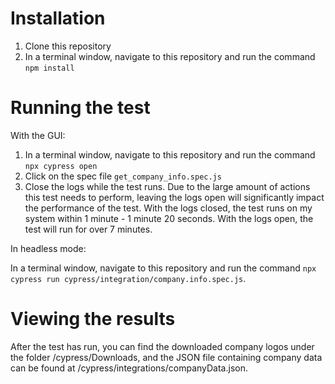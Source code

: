 # Installation
1. Clone this repository
2. In a terminal window, navigate to this repository and run the command ```npm install```


# Running the test
With the GUI:
1. In a terminal window, navigate to this repository and run the command ```npx cypress open```
2. Click on the spec file ```get_company_info.spec.js```
3. Close the logs while the test runs. Due to the large amount of actions this test needs to perform, leaving the logs open
will significantly impact the performance of the test. With the logs closed, the test runs on my system within 1 minute - 1 minute 20 seconds. With the logs open,
the test will run for over 7 minutes.

In headless mode:

In a terminal window, navigate to this repository and run the command ```npx cypress run cypress/integration/company.info.spec.js```.



# Viewing the results
After the test has run, you can find the downloaded company logos under the folder /cypress/Downloads, and the JSON file containing company data can be 
found at /cypress/integrations/companyData.json.
